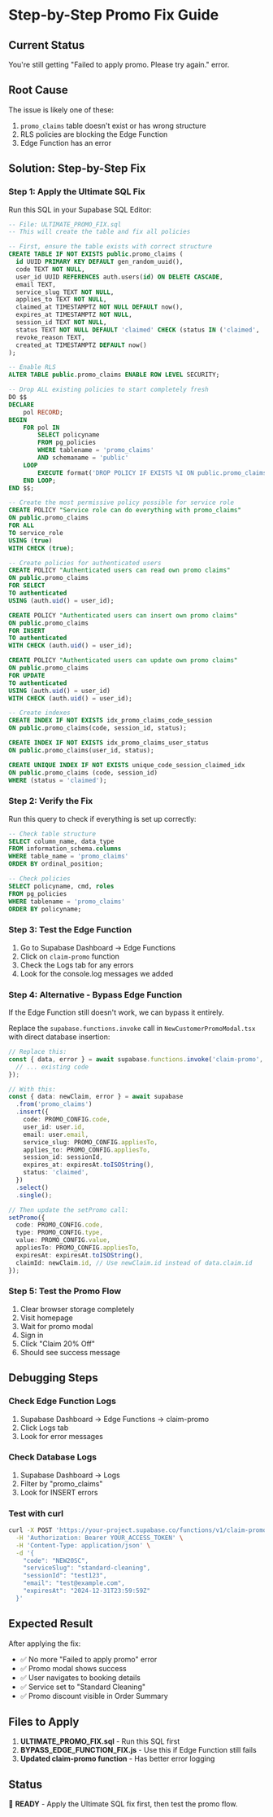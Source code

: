 # Step-by-Step Promo Fix Guide

## Current Status
You're still getting "Failed to apply promo. Please try again." error.

## Root Cause
The issue is likely one of these:
1. `promo_claims` table doesn't exist or has wrong structure
2. RLS policies are blocking the Edge Function
3. Edge Function has an error

## Solution: Step-by-Step Fix

### Step 1: Apply the Ultimate SQL Fix
Run this SQL in your Supabase SQL Editor:

```sql
-- File: ULTIMATE_PROMO_FIX.sql
-- This will create the table and fix all policies

-- First, ensure the table exists with correct structure
CREATE TABLE IF NOT EXISTS public.promo_claims (
  id UUID PRIMARY KEY DEFAULT gen_random_uuid(),
  code TEXT NOT NULL,
  user_id UUID REFERENCES auth.users(id) ON DELETE CASCADE,
  email TEXT,
  service_slug TEXT NOT NULL,
  applies_to TEXT NOT NULL,
  claimed_at TIMESTAMPTZ NOT NULL DEFAULT now(),
  expires_at TIMESTAMPTZ NOT NULL,
  session_id TEXT NOT NULL,
  status TEXT NOT NULL DEFAULT 'claimed' CHECK (status IN ('claimed', 'revoked', 'redeemed')),
  revoke_reason TEXT,
  created_at TIMESTAMPTZ DEFAULT now()
);

-- Enable RLS
ALTER TABLE public.promo_claims ENABLE ROW LEVEL SECURITY;

-- Drop ALL existing policies to start completely fresh
DO $$ 
DECLARE
    pol RECORD;
BEGIN
    FOR pol IN 
        SELECT policyname 
        FROM pg_policies 
        WHERE tablename = 'promo_claims' 
        AND schemaname = 'public'
    LOOP
        EXECUTE format('DROP POLICY IF EXISTS %I ON public.promo_claims', pol.policyname);
    END LOOP;
END $$;

-- Create the most permissive policy possible for service role
CREATE POLICY "Service role can do everything with promo_claims"
ON public.promo_claims
FOR ALL
TO service_role
USING (true)
WITH CHECK (true);

-- Create policies for authenticated users
CREATE POLICY "Authenticated users can read own promo claims"
ON public.promo_claims
FOR SELECT
TO authenticated
USING (auth.uid() = user_id);

CREATE POLICY "Authenticated users can insert own promo claims"
ON public.promo_claims
FOR INSERT
TO authenticated
WITH CHECK (auth.uid() = user_id);

CREATE POLICY "Authenticated users can update own promo claims"
ON public.promo_claims
FOR UPDATE
TO authenticated
USING (auth.uid() = user_id)
WITH CHECK (auth.uid() = user_id);

-- Create indexes
CREATE INDEX IF NOT EXISTS idx_promo_claims_code_session 
ON public.promo_claims(code, session_id, status);

CREATE INDEX IF NOT EXISTS idx_promo_claims_user_status 
ON public.promo_claims(user_id, status);

CREATE UNIQUE INDEX IF NOT EXISTS unique_code_session_claimed_idx 
ON public.promo_claims (code, session_id) 
WHERE (status = 'claimed');
```

### Step 2: Verify the Fix
Run this query to check if everything is set up correctly:

```sql
-- Check table structure
SELECT column_name, data_type 
FROM information_schema.columns 
WHERE table_name = 'promo_claims' 
ORDER BY ordinal_position;

-- Check policies
SELECT policyname, cmd, roles
FROM pg_policies 
WHERE tablename = 'promo_claims'
ORDER BY policyname;
```

### Step 3: Test the Edge Function
1. Go to Supabase Dashboard → Edge Functions
2. Click on `claim-promo` function
3. Check the Logs tab for any errors
4. Look for the console.log messages we added

### Step 4: Alternative - Bypass Edge Function
If the Edge Function still doesn't work, we can bypass it entirely. 

Replace the `supabase.functions.invoke` call in `NewCustomerPromoModal.tsx` with direct database insertion:

```typescript
// Replace this:
const { data, error } = await supabase.functions.invoke('claim-promo', {
  // ... existing code
});

// With this:
const { data: newClaim, error } = await supabase
  .from('promo_claims')
  .insert({
    code: PROMO_CONFIG.code,
    user_id: user.id,
    email: user.email,
    service_slug: PROMO_CONFIG.appliesTo,
    applies_to: PROMO_CONFIG.appliesTo,
    session_id: sessionId,
    expires_at: expiresAt.toISOString(),
    status: 'claimed',
  })
  .select()
  .single();

// Then update the setPromo call:
setPromo({
  code: PROMO_CONFIG.code,
  type: PROMO_CONFIG.type,
  value: PROMO_CONFIG.value,
  appliesTo: PROMO_CONFIG.appliesTo,
  expiresAt: expiresAt.toISOString(),
  claimId: newClaim.id, // Use newClaim.id instead of data.claim.id
});
```

### Step 5: Test the Promo Flow
1. Clear browser storage completely
2. Visit homepage
3. Wait for promo modal
4. Sign in
5. Click "Claim 20% Off"
6. Should see success message

## Debugging Steps

### Check Edge Function Logs
1. Supabase Dashboard → Edge Functions → claim-promo
2. Click Logs tab
3. Look for error messages

### Check Database Logs
1. Supabase Dashboard → Logs
2. Filter by "promo_claims"
3. Look for INSERT errors

### Test with curl
```bash
curl -X POST 'https://your-project.supabase.co/functions/v1/claim-promo' \
  -H 'Authorization: Bearer YOUR_ACCESS_TOKEN' \
  -H 'Content-Type: application/json' \
  -d '{
    "code": "NEW20SC",
    "serviceSlug": "standard-cleaning",
    "sessionId": "test123",
    "email": "test@example.com",
    "expiresAt": "2024-12-31T23:59:59Z"
  }'
```

## Expected Result
After applying the fix:
- ✅ No more "Failed to apply promo" error
- ✅ Promo modal shows success
- ✅ User navigates to booking details
- ✅ Service set to "Standard Cleaning"
- ✅ Promo discount visible in Order Summary

## Files to Apply
1. **ULTIMATE_PROMO_FIX.sql** - Run this SQL first
2. **BYPASS_EDGE_FUNCTION_FIX.js** - Use this if Edge Function still fails
3. **Updated claim-promo function** - Has better error logging

## Status
🔧 **READY** - Apply the Ultimate SQL fix first, then test the promo flow.
